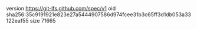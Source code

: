 version https://git-lfs.github.com/spec/v1
oid sha256:35c9191921e823e27a5444907586d974fcee31b3c65ff3d1db053a33122eaf55
size 71665

